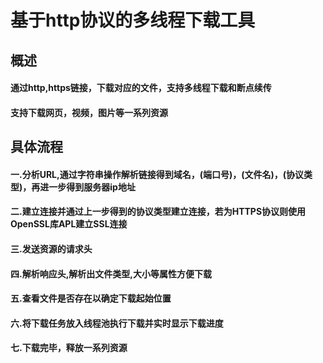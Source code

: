 # 基于http协议的多线程下载工具

## 概述
#### 通过http,https链接，下载对应的文件，支持多线程下载和断点续传
#### 支持下载网页，视频，图片等一系列资源


## 具体流程
#### 一.分析URL,通过字符串操作解析链接得到域名，(端口号)，(文件名)，(协议类型)，再进一步得到服务器ip地址
#### 二.建立连接并通过上一步得到的协议类型建立连接，若为HTTPS协议则使用OpenSSL库APL建立SSL连接
#### 三.发送资源的请求头
#### 四.解析响应头,解析出文件类型,大小等属性方便下载
#### 五.查看文件是否存在以确定下载起始位置
#### 六.将下载任务放入线程池执行下载并实时显示下载进度
#### 七.下载完毕，释放一系列资源


